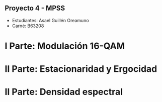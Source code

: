 ## Proyecto 4 - MPSS
- Estudiantes: Asael Guillén Oreamuno
- Carné: B63208

# I Parte: Modulación 16-QAM

# II Parte: Estacionaridad y Ergocidad

# II Parte: Densidad espectral


